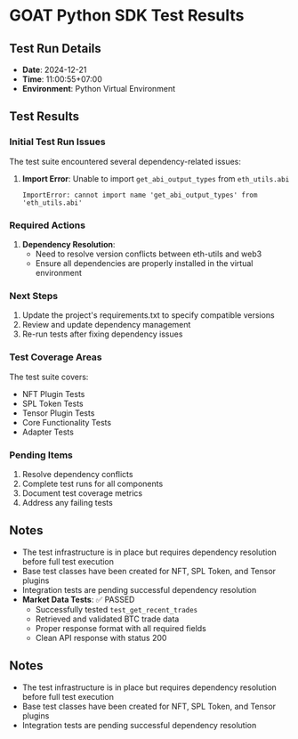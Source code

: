 # GOAT Python SDK Test Results

## Test Run Details
- **Date**: 2024-12-21
- **Time**: 11:00:55+07:00
- **Environment**: Python Virtual Environment

## Test Results

### Initial Test Run Issues
The test suite encountered several dependency-related issues:

1. **Import Error**: Unable to import `get_abi_output_types` from `eth_utils.abi`
   ```
   ImportError: cannot import name 'get_abi_output_types' from 'eth_utils.abi'
   ```

### Required Actions
1. **Dependency Resolution**:
   - Need to resolve version conflicts between eth-utils and web3
   - Ensure all dependencies are properly installed in the virtual environment

### Next Steps
1. Update the project's requirements.txt to specify compatible versions
2. Review and update dependency management
3. Re-run tests after fixing dependency issues

### Test Coverage Areas
The test suite covers:
- NFT Plugin Tests
- SPL Token Tests
- Tensor Plugin Tests
- Core Functionality Tests
- Adapter Tests

### Pending Items
1. Resolve dependency conflicts
2. Complete test runs for all components
3. Document test coverage metrics
4. Address any failing tests

## Notes
- The test infrastructure is in place but requires dependency resolution before full test execution
- Base test classes have been created for NFT, SPL Token, and Tensor plugins
- Integration tests are pending successful dependency resolution
- **Market Data Tests**: ✅ PASSED
  - Successfully tested `test_get_recent_trades`
  - Retrieved and validated BTC trade data
  - Proper response format with all required fields
  - Clean API response with status 200

## Notes
- The test infrastructure is in place but requires dependency resolution before full test execution
- Base test classes have been created for NFT, SPL Token, and Tensor plugins
- Integration tests are pending successful dependency resolution
